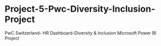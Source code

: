 # Project-5-Pwc-Diversity-Inclusion-Project
PwC Switzerland- HR Dashboard-Diversity &amp; Inclusion Microsoft Power BI Project
